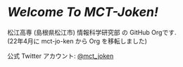 # *Welcome To MCT-Joken!*

松江高専 (島根県松江市) 情報科学研究部 の GitHub Orgです.  
(22年4月に mct-jo-ken から Org を移転しました)

公式 Twitter アカウント: [@mct_joken](https://twitter.com/mct_joken)
